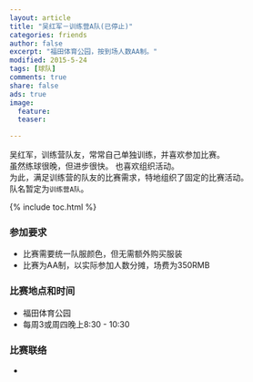 ```yaml
---
layout: article
title: "吴红军－训练营A队(已停止)"
categories: friends
author: false
excerpt: "福田体育公园，按到场人数AA制。"
modified: 2015-5-24
tags: [球队]
comments: true
share: false
ads: true
image:
  feature:
  teaser:

---
```


吴红军，训练营队友，常常自己单独训练，并喜欢参加比赛。   
虽然练球很晚，但进步很快。 也喜欢组织活动。    
为此，满足训练营的队友的比赛需求，特地组织了固定的比赛活动。    
队名暂定为`训练营A队`。

{% include toc.html %}

### 参加要求
- 比赛需要统一队服颜色，但无需额外购买服装
- 比赛为AA制，以实际参加人数分摊，场费为350RMB

### 比赛地点和时间
- 福田体育公园
- 每周3或周四晚上8:30 - 10:30

### 比赛联络
-
